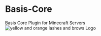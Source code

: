 # Basis-Core
Basis Core Plugin for Minecraft Servers
![yellow and orange lashes and brows Logo](https://user-images.githubusercontent.com/81705548/156589157-f535c920-db7f-4318-9f32-77ad5e24449f.png)
